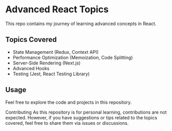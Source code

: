 # Advanced React Topics
This repo contains my journey of learning advanced concepts in React.

## Topics Covered
- State Management (Redux, Context API)
- Performance Optimization (Memoization, Code Splitting)
- Server-Side Rendering (Next.js)
- Advanced Hooks
- Testing (Jest, React Testing Library)


## Usage
Feel free to explore the code and projects in this repository.

Contributing
As this repository is for personal learning, contributions are not expected. However, if you have suggestions or tips related to the topics covered, feel free to share them via issues or discussions.
